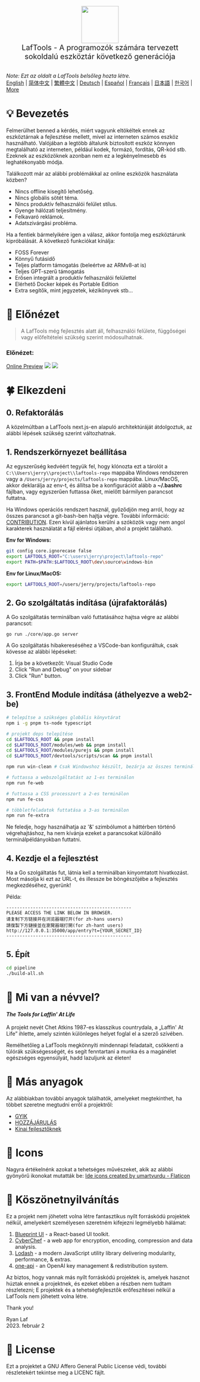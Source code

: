 <p align="center">
<img width="100" src="https://github.com/work7z/LafTools/blob/dev/modules/web2/public/static/icon.png?raw=true"></img>
<br>
<span style="font-size:20px">LafTools - A programozók számára tervezett sokoldalú eszköztár következő generációja
</span>
<!-- <center>
<div style="text-align:center;">
<a target="_blank" href="http://cloud.laf-tools.com">Tekintse meg a LafTools Insider verzióját</a>
</div>
</center> -->
<br><br>
</p>

<i>Note: Ezt az oldalt a LafTools belsőleg hozta létre.</i> <br/> [English](/docs/en_US)  |  [简体中文](/docs/zh_CN)  |  [繁體中文](/docs/zh_HK)  |  [Deutsch](/docs/de)  |  [Español](/docs/es)  |  [Français](/docs/fr)  |  [日本語](/docs/ja)  |  [한국어](/docs/ko) | [More](/docs/) <br/>

# 💡 Bevezetés

Felmerülhet benned a kérdés, miért vagyunk eltökéltek ennek az eszköztárnak a fejlesztése mellett, mivel az interneten számos eszköz használható. Valójában a legtöbb általunk biztosított eszköz könnyen megtalálható az interneten, például kodek, formázó, fordítás, QR-kód stb. Ezeknek az eszközöknek azonban nem ez a legkényelmesebb és leghatékonyabb módja.

Találkozott már az alábbi problémákkal az online eszközök használata közben?

- Nincs offline kisegítő lehetőség.
- Nincs globális sötét téma.
- Nincs produktív felhasználói felület stílus.
- Gyenge hálózati teljesítmény.
- Felkavaró reklámok.
- Adatszivárgási probléma.

Ha a fentiek bármelyikére igen a válasz, akkor fontolja meg eszköztárunk kipróbálását. A következő funkciókat kínálja:

- FOSS Forever
- Könnyű futásidő
- Teljes platform támogatás (beleértve az ARMv8-at is)
- Teljes GPT-szerű támogatás
- Erősen integrált a produktív felhasználói felülettel
- Elérhető Docker képek és Portable Edition
- Extra segítők, mint jegyzetek, kézikönyvek stb...

# 🌠 Előnézet

> A LafTools még fejlesztés alatt áll, felhasználói felülete, függőségei vagy előfeltételei szükség szerint módosulhatnak.

### Előnézet:

[Online Preview](http://cloud.laf-tools.com)
![](https://github.com/work7z/LafTools/blob/dev/devtools/images/preview.png?raw=true)
![](https://github.com/work7z/LafTools/blob/dev/devtools/images/preview-dark.png?raw=true)

# 🍀 Elkezdeni

## 0. Refaktorálás

A közelmúltban a LafTools next.js-en alapuló architektúráját átdolgoztuk, az alábbi lépések szükség szerint változhatnak.

## 1. Rendszerkörnyezet beállítása

Az egyszerűség kedvéért tegyük fel, hogy klónozta ezt a tárolót a `C:\\Users\jerry\\project\\laftools-repo` mappába Windows rendszeren vagy a `/Users/jerry/projects/laftools-repo` mappába. Linux/MacOS, akkor deklarálja az env-t, és állítsa be a konfigurációt alább a **~/.bashrc** fájlban, vagy egyszerűen futtassa őket, mielőtt bármilyen parancsot futtatna.

Ha Windows operációs rendszert használ, győződjön meg arról, hogy az összes parancsot a git-bash-ben hajtja végre. További információ: [CONTRIBUTION](./docs/CONTRIBUTION.md). Ezen kívül ajánlatos kerülni a szóközök vagy nem angol karakterek használatát a fájl elérési útjában, ahol a projekt található.

**Env for Windows:**

```bash
git config core.ignorecase false
export LAFTOOLS_ROOT="C:\users\jerry\project\laftools-repo"
export PATH=$PATH:$LAFTOOLS_ROOT\dev\source\windows-bin
```

**Env for Linux/MacOS:**

```bash
export LAFTOOLS_ROOT=/users/jerry/projects/laftools-repo
```

## 2. Go szolgáltatás indítása (újrafaktorálás)

A Go szolgáltatás terminálban való futtatásához hajtsa végre az alábbi parancsot:

```shell
go run ./core/app.go server
```

A Go szolgáltatás hibakereséséhez a VSCode-ban konfiguráltuk, csak kövesse az alábbi lépéseket:

1. Írja be a következőt: Visual Studio Code
2. Click "Run and Debug" on your sidebar
3. Click "Run" button.

## 3. FrontEnd Module indítása (áthelyezve a web2-be)

```bash
# telepítse a szükséges globális könyvtárat
npm i -g pnpm ts-node typescript

# projekt deps telepítése
cd $LAFTOOLS_ROOT && pnpm install
cd $LAFTOOLS_ROOT/modules/web && pnpm install
cd $LAFTOOLS_ROOT/modules/purejs && pnpm install
cd $LAFTOOLS_ROOT/devtools/scripts/scan && pnpm install

npm run win-clean # Csak Windowshoz készült, bezárja az összes terminált és korábbi folyamatokat.

# futtassa a webszolgáltatást az 1-es terminálon
npm run fe-web

# futtassa a CSS processzort a 2-es terminálon
npm run fe-css

# többletfeladatok futtatása a 3-as terminálon
npm run fe-extra

```

Ne feledje, hogy használhatja az '&' szimbólumot a háttérben történő végrehajtáshoz, ha nem kívánja ezeket a parancsokat különálló terminálpéldányokban futtatni.

## 4. Kezdje el a fejlesztést

Ha a Go szolgáltatás fut, látnia kell a terminálban kinyomtatott hivatkozást. Most másolja ki ezt az URL-t, és illessze be böngészőjébe a fejlesztés megkezdéséhez, gyerünk!

Példa:

```output
-----------------------------------------------
PLEASE ACCESS THE LINK BELOW IN BROWSER.
请复制下方链接并在浏览器端打开(for zh-hans users)
請復製下方鏈接並在瀏覽器端打開(for zh-hant users)
http://127.0.0.1:35000/app/entry?t={YOUR_SECRET_ID}
-----------------------------------------------
```

## 5. Épít

```bash
cd pipeline
./build-all.sh
```

# 🌱 Mi van a névvel?

#### _The Tools for Laffin' At Life_

A projekt nevét Chet Atkins 1987-es klasszikus countrydala, a „Laffin' At Life” ihlette, amely szintén különleges helyet foglal el a szerző szívében.

Remélhetőleg a LafTools megkönnyíti mindennapi feladatait, csökkenti a túlórák szükségességét, és segít fenntartani a munka és a magánélet egészséges egyensúlyát, hadd lazuljunk az életen!

# 📑 Más anyagok

Az alábbiakban további anyagok találhatók, amelyeket megtekinthet, ha többet szeretne megtudni erről a projektről:

- [GYIK](/docs/hu/FAQ.md)
- [HOZZÁJÁRULÁS](/docs/hu/CONTRIBUTION.md)
- [Kínai fejlesztőknek](/devtools/notes/common/issues.md)

# 💐 Icons

Nagyra értékelnénk azokat a tehetséges művészeket, akik az alábbi gyönyörű ikonokat mutatták be:
<a href="https://www.flaticon.com/free-icons/ide" title="ide icons">Ide icons created by umartvurdu - Flaticon</a>

# 🙏 Köszönetnyilvánítás

Ez a projekt nem jöhetett volna létre fantasztikus nyílt forráskódú projektek nélkül, amelyekért személyesen szeretném kifejezni legmélyebb hálámat:

1. [Blueprint UI](https://blueprintjs.com/) - a React-based UI toolkit.
1. [CyberChef](https://github.com/gchq/CyberChef/tree/master) - a web app for encryption, encoding, compression and data analysis.
1. [Lodash](https://github.com/lodash/lodash) - a modern JavaScript utility library delivering modularity, performance, & extras.
1. [one-api](https://github.com/songquanpeng/one-api) - an OpenAI key management & redistribution system.

Az biztos, hogy vannak más nyílt forráskódú projektek is, amelyek hasznot húztak ennek a projektnek, és ezeket ebben a részben nem tudtam részletezni; E projektek és a tehetségfejlesztők erőfeszítései nélkül a LafTools nem jöhetett volna létre.

Thank you!

Ryan Laf  
2023. február 2

# 🪪 License

Ezt a projektet a GNU Affero General Public License védi, további részletekért tekintse meg a LICENC fájlt.
